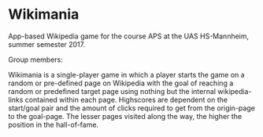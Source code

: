 # Wikimania
App-based Wikipedia game for the course APS at the UAS HS-Mannheim, summer semester 2017.

Group members: <Please enter>

Wikimania is a single-player game in which a player starts the game on a random or pre-defined page on Wikipedia with the goal of reaching a random or predefined target page using nothing but the internal wikipedia-links contained within each page. Highscores are dependent on the start/goal pair and the amount of clicks required to get from the origin-page to the goal-page. The lesser pages visited along the way, the higher the position in the hall-of-fame.
